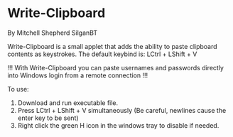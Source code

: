 # Write-Clipboard
By Mitchell Shepherd SilganBT

Write-Clipboard is a small applet that adds the ability to paste clipboard contents as keystrokes.
The default keybind is: LCtrl + LShift + V

!!! With Write-Clipboard you can paste usernames and passwords directly into Windows login from a remote connection !!!

To use:
1. Download and run executable file.
2. Press LCtrl + LShift + V simultaneously (Be careful, newlines cause the enter key to be sent)
3. Right click the green H icon in the windows tray to disable if needed.
